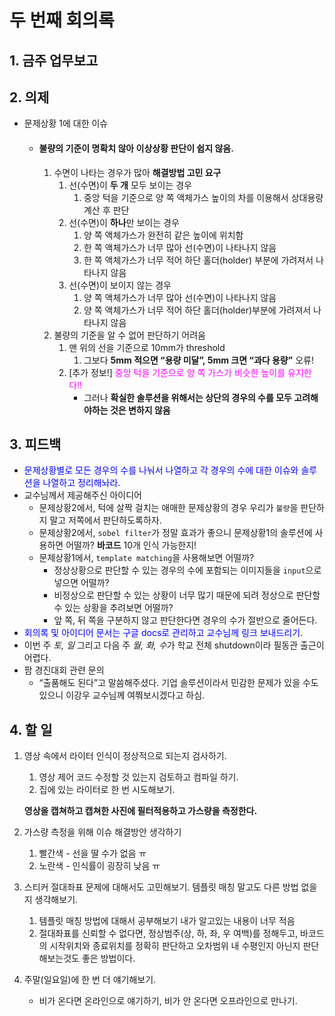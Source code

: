# 두 번째 회의록

## 1. 금주 업무보고



## 2. 의제

+ 문제상황 1에 대한 이슈

    + #### 불량의 기준이 명확치 않아 이상상황 판단이 쉽지 않음.

        1. 수면이 나타는 경우가 많아 **해결방법 고민 요구**
            1. 선(수면)이 **두 개** 모두 보이는 경우
                1. 중앙 턱을 기준으로 양 쪽 액체가스 높이의 차를 이용해서 상대용량 계산 후 판단
            2. 선(수면)이 **하나**만 보이는 경우
                1. 양 쪽 액체가스가 완전히 같은 높이에 위치함
                2. 한 쪽 액체가스가 너무 많아 선(수면)이 나타나지 않음
                3. 한 쪽 액체가스가 너무 적어 하단 홀더(holder) 부분에 가려져서 나타나지 않음
            3. 선(수면)이 보이지 않는 경우
                1. 양 쪽 액체가스가 너무 많아 선(수면)이 나타나지 않음
                2. 양 쪽 액체가스가 너무 적어 하단 홀더(holder)부분에 가려져서 나타나지 않음
        2. 불량의 기준을 알 수 없어 판단하기 어려움
            1. 맨 위의 선을 기준으로 10mm가 threshold
                1. 그보다 **5mm 적으면 “용량 미달”, 5mm 크면 “과다 용량”** 오류!
            2. [추가 정보!] <span style="color:magenta">중앙 턱을 기준으로 양 쪽 가스가 비슷한 높이를 유지한다!!</span>
                + 그러나 **확실한 솔루션을 위해서는 상단의 경우의 수를 모두 고려해야하는 것은 변하지 않음** 

## 3. 피드백

+ <span style="color:blue">문제상황별로 모든 경우의 수를 나눠서 나열하고 각 경우의 수에 대한 이슈와 솔루션을 나열하고 정리해놔라.</span>
+ 교수님께서 제공해주신 아이디어
    + 문제상황2에서, 턱에 살짝 걸치는 애매한 문제상황의 경우 우리가 `불량`을 판단하지 말고 저쪽에서 판단하도록하자.
    + 문제상황2에서,  `sobel filter`가 정말 효과가 좋으니 문제상황1의 솔루션에 사용하면 어떨까? **바코드** 10개 인식 가능한지!
    + 문제상황1에서, `template matching`을 사용해보면 어떨까?
        + 정상상황으로 판단할 수 있는 경우의 수에 포함되는 이미지들을 `input`으로 넣으면 어떨까?
        + 비정상으로 판단할 수 있는 상황이 너무 많기 때문에 되려 정상으로 판단할 수 있는 상황을 추려보면 어떨까?
        + 앞 쪽, 뒤 쪽을 구분하지 않고 판단한다면 경우의 수가 절반으로 줄어든다.
+ <span style="color:blue">회의록 및 아이디어 문서는 구글 docs로 관리하고 교수님께 링크 보내드리기.</span>
+ 이번 주 *토, 일* 그리고 다음 주 *월, 화, 수*가 학교 전체 shutdown이라 필동관 출근이 어렵다.
+ 팜 경진대회 관련 문의
    + “출품해도 된다”고 말씀해주셨다. 기업 솔루션이라서 민감한 문제가 있을 수도 있으니 이강우 교수님께 여쭤보시겠다고 하심.

## 4. 할 일

1. 영상 속에서 라이터 인식이 정상적으로 되는지 검사하기.

    1. 영상 제어 코드 수정할 것 있는지 검토하고 컴파일 하기.
    2. 집에 있는 라이터로 한 번 시도해보기.

    **영상을 캡쳐하고 캡쳐한 사진에 필터적용하고 가스량을 측정한다.**

2. 가스량 측정을 위해 이슈 해결방안 생각하기

    1. 빨간색 - 선을 딸 수가 없음 ㅠ
    2. 노란색 - 인식률이 굉장히 낮음 ㅠ

3. 스티커 절대좌표 문제에 대해서도 고민해보기. 템플릿 매칭 말고도 다른 방법 없을지 생각해보기.
    1. 템플릿 매칭 방법에 대해서 공부해보기 내가 알고있는 내용이 너무 적음
    2. 절대좌표를 신뢰할 수 없다면, 정상범주(상, 하, 좌, 우 여백)를 정해두고, 바코드의 시작위치와 종료위치를 정확히 판단하고 오차범위 내 수평인지 아닌지 판단해보는것도 좋은 방법이다. 
4. 주말(일요일)에 한 번 더 얘기해보기.
    + 비가 온다면 온라인으로 얘기하기, 비가 안 온다면 오프라인으로 만나기.